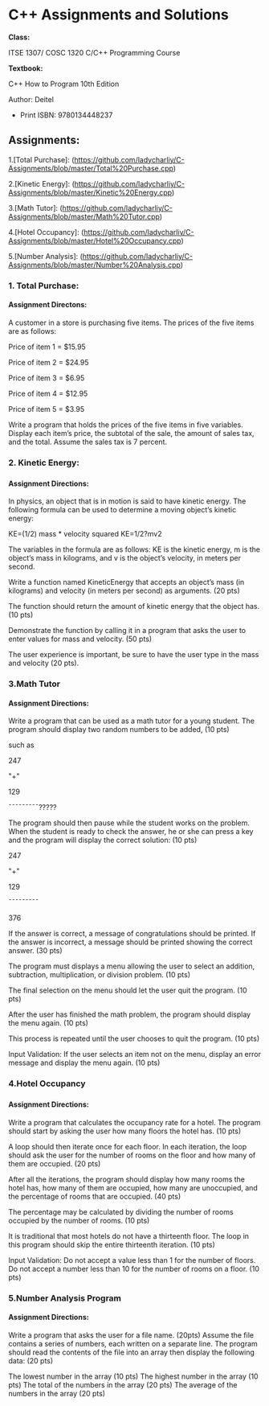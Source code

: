 # C++ Assignments and Solutions

<b>Class:</b>

ITSE 1307/ COSC 1320 C/C++ Programming Course 

<b>Textbook:</b>

C++ How to Program 10th Edition

Author: Deitel

* Print ISBN: 9780134448237

## Assignments:


1.[Total Purchase]: (https://github.com/ladycharliy/C-Assignments/blob/master/Total%20Purchase.cpp)

2.[Kinetic Energy]: (https://github.com/ladycharliy/C-Assignments/blob/master/Kinetic%20Energy.cpp)

3.[Math Tutor]: (https://github.com/ladycharliy/C-Assignments/blob/master/Math%20Tutor.cpp)

4.[Hotel Occupancy]: (https://github.com/ladycharliy/C-Assignments/blob/master/Hotel%20Occupancy.cpp)

5.[Number Analysis]: (https://github.com/ladycharliy/C-Assignments/blob/master/Number%20Analysis.cpp)







<h3><b>1. Total Purchase:</b></h3>

<h4>Assignment Directons:</h4>

A customer in a store is purchasing five items. The prices of the five items are as follows:

Price of item 1 = $15.95

Price of item 2 = $24.95

Price of item 3 = $6.95

Price of item 4 = $12.95

Price of item 5 = $3.95

Write a program that holds the prices of the five items in five variables. 
Display each item’s price, the subtotal of the sale, the amount of sales tax, and the total. 
Assume the sales tax is 7 percent.




<h3><b>2. Kinetic Energy:</b><h3>

<h4>Assignment Directions:</h4>

In physics, an object that is in motion is said to have kinetic energy. The following formula can be used to determine a moving object’s kinetic energy:

KE=(1/2) mass * velocity squared        KE=1/2?mv2

The variables in the formula are as follows: KE is the kinetic energy, m is the object’s mass in kilograms, and v is the object’s velocity, in meters per second.

Write a function named KineticEnergy that accepts an object’s mass (in kilograms) and velocity (in meters per second) as arguments. (20 pts)

The function should return the amount of kinetic energy that the object has. (10 pts)

Demonstrate the function by calling it in a program that asks the user to enter values for mass and velocity. (50 pts)

The user experience is important, be sure to have the user type in the mass and velocity (20 pts).




<h3><b>3.Math Tutor</b></h3>

<h4>Assignment Directions:</h4>

Write a program that can be used as a math tutor for a young student. The program should display two random numbers to be added, (10 pts)

such as

247

"+"

129

¯¯¯¯¯¯¯¯¯?????

The program should then pause while the student works on the problem. When the student is ready to check the answer, he or she can press a key and the program will display the correct solution: (10 pts)

247

"+"

129

¯¯¯¯¯¯¯¯¯

376

If the answer is correct, a message of congratulations should be printed. If the answer is incorrect, a message should be printed showing the correct answer. (30 pts)

The program must displays a menu allowing the user to select an addition, subtraction, multiplication, or division problem. (10 pts)

The final selection on the menu should let the user quit the program. (10 pts)

After the user has finished the math problem, the program should display the menu again. (10 pts)

This process is repeated until the user chooses to quit the program. (10 pts)

Input Validation: If the user selects an item not on the menu, display an error message and display the menu again. (10 pts)




<h3><b>4.Hotel Occupancy</b><h3>

<h4>Assignment Directions:</h4>

Write a program that calculates the occupancy rate for a hotel. The program should start by asking the user how many floors the hotel has. (10 pts)

A loop should then iterate once for each floor. In each iteration, the loop should ask the user for the number of rooms on the floor and how many of them are occupied. (20 pts)

After all the iterations, the program should display how many rooms the hotel has, how many of them are occupied, how many are unoccupied, and the percentage of rooms that are occupied. (40 pts)

The percentage may be calculated by dividing the number of rooms occupied by the number of rooms. (10 pts)

 It is traditional that most hotels do not have a thirteenth floor. The loop in this program should skip the entire thirteenth iteration. (10 pts)

Input Validation: Do not accept a value less than 1 for the number of floors. Do not accept a number less than 10 for the number of rooms on a floor. (10 pts)




<h3><b>5.Number Analysis Program</b></h3>

<h4>Assignment Directions:</h4>

Write a program that asks the user for a file name. (20pts) Assume the file contains a series of numbers, each written on a separate line. The program should read the contents of the file into an array then display the following data: (20 pts)

The lowest number in the array (10 pts)
The highest number in the array (10 pts)
The total of the numbers in the array (20 pts)
The average of the numbers in the array (20 pts)

